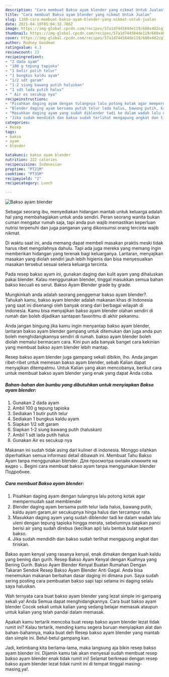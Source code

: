 ```yaml
---
description: "Cara membuat Bakso ayam blender yang nikmat Untuk Jualan"
title: "Cara membuat Bakso ayam blender yang nikmat Untuk Jualan"
slug: 1160-cara-membuat-bakso-ayam-blender-yang-nikmat-untuk-jualan
date: 2021-04-10T05:04:32.786Z
image: https://img-global.cpcdn.com/recipes/57a1d744584de119/680x482cq70/bakso-ayam-blender-foto-resep-utama.jpg
thumbnail: https://img-global.cpcdn.com/recipes/57a1d744584de119/680x482cq70/bakso-ayam-blender-foto-resep-utama.jpg
cover: https://img-global.cpcdn.com/recipes/57a1d744584de119/680x482cq70/bakso-ayam-blender-foto-resep-utama.jpg
author: Rodney Goodman
ratingvalue: 4.3
reviewcount: 13
recipeingredient:
- "2 dada ayam"
- "100 g tepung tapioka"
- "1 butir putih telur"
- "1 bungkus kaldu ayam"
- "1/2 sdt garam"
- "1-2 siung bawang putih haluskan"
- "1 sdt lada putih halus"
- " Air es secukup nya"
recipeinstructions:
- "Pisahkan daging ayam dengan tulangnya lalu potong kotak agar mempermudah saat memblender"
- "Blender daging ayam bersama putih telur lada halus, bawang putih, kaldu ayam garam,air secukupnya hinga halus dan tercampur rata."
- "Masukkan daging ayam yang sudah diblender tadi ke dalam wadah lalu uleni dengan tepung tapioka hingga merata, sebelumnya siapkan panci berisi air yang sudah direbus (kecilkan api) lalu bentuk bulat seperti bakso."
- "Jika sudah mendidih dan bakso sudah terlihat mengapung angkat dan tiriskan."
categories:
- Resep
tags:
- bakso
- ayam
- blender

katakunci: bakso ayam blender 
nutrition: 222 calories
recipecuisine: Indonesian
preptime: "PT21M"
cooktime: "PT35M"
recipeyield: "2"
recipecategory: Lunch

---
```



![Bakso ayam blender](https://img-global.cpcdn.com/recipes/57a1d744584de119/680x482cq70/bakso-ayam-blender-foto-resep-utama.jpg)

Sebagai seorang ibu, menyediakan hidangan mantab untuk keluarga adalah hal yang membahagiakan untuk anda sendiri. Peran seorang  wanita bukan cuman mengatur rumah saja, tapi anda pun wajib memastikan keperluan nutrisi terpenuhi dan juga panganan yang dikonsumsi orang tercinta wajib nikmat.

Di waktu  saat ini, anda memang dapat membeli masakan praktis meski tidak harus ribet mengolahnya dahulu. Tapi ada juga mereka yang memang ingin memberikan hidangan yang terenak bagi keluarganya. Lantaran, menyajikan masakan yang diolah sendiri jauh lebih higienis dan bisa menyesuaikan masakan tersebut sesuai selera keluarga tercinta. 

Pada resep bakso ayam ini, gunakan daging dan kulit ayam yang dihaluskan pakai blender. Kalau menggunakan blender, tinggal masukkan semua bahan bakso kecuali es serut. Bakso Ayam Blender grade by grade.

Mungkinkah anda adalah seorang penggemar bakso ayam blender?. Tahukah kamu, bakso ayam blender adalah makanan khas di Indonesia yang saat ini disenangi oleh banyak orang dari berbagai wilayah di Indonesia. Kamu bisa menyajikan bakso ayam blender olahan sendiri di rumah dan boleh dijadikan santapan favoritmu di akhir pekanmu.

Anda jangan bingung jika kamu ingin menyantap bakso ayam blender, lantaran bakso ayam blender gampang untuk ditemukan dan juga anda pun boleh menghidangkannya sendiri di rumah. bakso ayam blender boleh diolah memalui bermacam cara. Kini pun ada banyak banget cara kekinian yang membuat bakso ayam blender lebih mantap.

Resep bakso ayam blender juga gampang sekali dibikin, lho. Anda jangan ribet-ribet untuk memesan bakso ayam blender, sebab Kalian dapat menyajikan ditempatmu. Untuk Kalian yang akan mencobanya, berikut cara untuk membuat bakso ayam blender yang enak yang dapat Anda coba.

<!--inarticleads1-->

##### Bahan-bahan dan bumbu yang dibutuhkan untuk menyiapkan Bakso ayam blender:

1. Gunakan 2 dada ayam
1. Ambil 100 g tepung tapioka
1. Sediakan 1 butir putih telur
1. Sediakan 1 bungkus kaldu ayam
1. Siapkan 1/2 sdt garam
1. Siapkan 1-2 siung bawang putih (haluskan)
1. Ambil 1 sdt lada putih halus
1. Gunakan  Air es secukup nya


Makanan ini sudah tidak asing dari kuliner di indonesia. Monggo silahkan diperhatikan semua informasi detail dibawah ini. Membuat Tahu Bakso Ayam tanpa menggunakan blender. Для просмотра онлайн кликните на видео ⤵. Begini cara membuat bakso ayam tanpa menggunakan blender Подробнее. 

<!--inarticleads2-->

##### Cara membuat Bakso ayam blender:

1. Pisahkan daging ayam dengan tulangnya lalu potong kotak agar mempermudah saat memblender
1. Blender daging ayam bersama putih telur lada halus, bawang putih, kaldu ayam garam,air secukupnya hinga halus dan tercampur rata.
1. Masukkan daging ayam yang sudah diblender tadi ke dalam wadah lalu uleni dengan tepung tapioka hingga merata, sebelumnya siapkan panci berisi air yang sudah direbus (kecilkan api) lalu bentuk bulat seperti bakso.
1. Jika sudah mendidih dan bakso sudah terlihat mengapung angkat dan tiriskan.


Bakso ayam kenyal yang rasanya kenyal, enak dimakan dengan kuah kaldu yang bening dan gurih. Resep Bakso Ayam Kenyal dengan Kuahnya yang Bening Gurih. Bakso Ayam Blender Kenyal Buatan Rumahan Dengan Takaran Sendok Resep Bakso Ayam Blender Anti Gagal. Anda bisa menemukan makanan berbahan dasar daging ini dimana pun. Saya sudah sering posting cara pembuatan bakso sapi tapi selama ini daging selalu saya haluskan. 

Wah ternyata cara buat bakso ayam blender yang lezat simple ini gampang sekali ya! Anda Semua dapat menghidangkannya. Cara buat bakso ayam blender Cocok sekali untuk kalian yang sedang belajar memasak ataupun untuk kalian yang telah pandai dalam memasak.

Apakah kamu tertarik mencoba buat resep bakso ayam blender lezat tidak rumit ini? Kalau tertarik, mending kamu segera buruan menyiapkan alat dan bahan-bahannya, maka buat deh Resep bakso ayam blender yang mantab dan simple ini. Betul-betul gampang kan. 

Jadi, ketimbang kita berlama-lama, maka langsung aja bikin resep bakso ayam blender ini. Dijamin kamu tak akan menyesal sudah membuat resep bakso ayam blender enak tidak rumit ini! Selamat berkreasi dengan resep bakso ayam blender lezat tidak rumit ini di tempat tinggal masing-masing,ya!.

